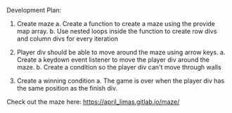Development Plan: 

1. Create maze
    a. Create a function to create a maze using the provide map array.
    b. Use nested loops inside the function to create row divs and column divs for every iteration

2. Player div should be able to move around the maze using arrow keys.
    a. Create a keydown event listener to move the player div around the maze.
    b. Create a condition so the player div can't move through walls

3. Create a winning condition
    a. The game is over when the player div has the same position as the finish div.




Check out the maze here: https://april_limas.gitlab.io/maze/